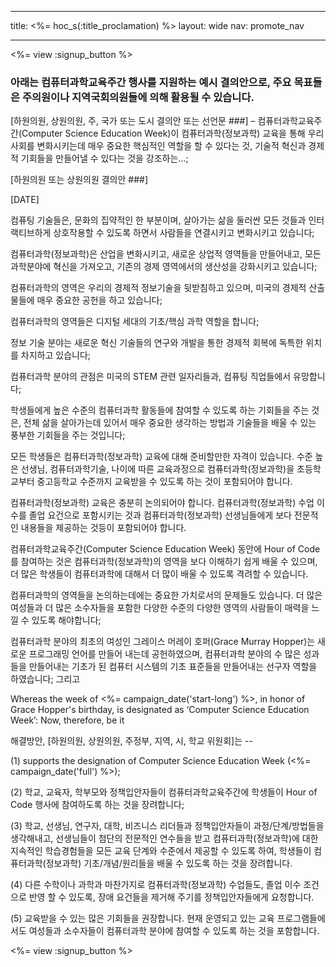 * * *

title: <%= hoc_s(:title_proclamation) %> layout: wide nav: promote_nav

* * *

<%= view :signup_button %>

### 아래는 컴퓨터과학교육주간 행사를 지원하는 예시 결의안으로, 주요 목표들은 주의원이나 지역국회의원들에 의해 활용될 수 있습니다.

  
[하원의원, 상원의원, 주, 국가 또는 도시 결의안 또는 선언문 ###] – 컴퓨터과학교육주간(Computer Science Education Week)이 컴퓨터과학(정보과학) 교육을 통해 우리 사회를 변화시키는데 매우 중요한 핵심적인 역할을 할 수 있다는 것, 기술적 혁신과 경제적 기회들을 만들어낼 수 있다는 것을 강조하는...;

[하원의원 또는 상원의원 결의안 ###]

[DATE]

컴퓨팅 기술들은, 문화의 집약적인 한 부분이며, 살아가는 삶을 둘러싼 모든 것들과 인터랙티브하게 상호작용할 수 있도록 하면서 사람들을 연결시키고 변화시키고 있습니다;

컴퓨터과학(정보과학)은 산업을 변화시키고, 새로운 상업적 영역들을 만들어내고, 모든 과학분야에 혁신을 가져오고, 기존의 경제 영역에서의 생산성을 강화시키고 있습니다;

컴퓨터과학의 영역은 우리의 경제적 정보기술을 뒷받침하고 있으며, 미국의 경제적 산출물들에 매우 중요한 공헌을 하고 있습니다;

컴퓨터과학의 영역들은 디지털 세대의 기초/핵심 과학 역할을 합니다;

정보 기술 분야는 새로운 혁신 기술들의 연구와 개발을 통한 경제적 회복에 독특한 위치를 차지하고 있습니다;

컴퓨터과학 분야의 관점은 미국의 STEM 관련 일자리들과, 컴퓨팅 직업들에서 유망합니다;

학생들에게 높은 수준의 컴퓨터과학 활동들에 참여할 수 있도록 하는 기회들을 주는 것은, 전체 삶을 살아가는데 있어서 매우 중요한 생각하는 방법과 기술들을 배울 수 있는 풍부한 기회들을 주는 것입니다;

모든 학생들은 컴퓨터과학(정보과학) 교육에 대해 준비할만한 자격이 있습니다. 수준 높은 선생님, 컴퓨터과학기술, 나이에 따른 교육과정으로 컴퓨터과학(정보과학)을 초등학교부터 중고등학교 수준까지 교육받을 수 있도록 하는 것이 포함되어야 합니다.

컴퓨터과학(정보과학) 교육은 충분히 논의되어야 합니다. 컴퓨터과학(정보과학) 수업 이수를 졸업 요건으로 포함시키는 것과 컴퓨터과학(정보과학) 선생님들에게 보다 전문적인 내용들을 제공하는 것등이 포함되어야 합니다.

컴퓨터과학교육주간(Computer Science Education Week) 동안에 Hour of Code를 참여하는 것은 컴퓨터과학(정보과학)의 영역을 보다 이해하기 쉽게 배울 수 있으며, 더 많은 학생들이 컴퓨터과학에 대해서 더 많이 배울 수 있도록 격려할 수 있습니다.

컴퓨터과학의 영역들을 논의하는데에는 중요한 가치로서의 문제들도 있습니다. 더 많은 여성들과 더 많은 소수자들을 포함한 다양한 수준의 다양한 영역의 사람들이 매력을 느낄 수 있도록 해야합니다;

컴퓨터과학 분야의 최초의 여성인 그레이스 머레이 호퍼(Grace Murray Hopper)는 새로운 프로그래밍 언어를 만들어 내는데 공헌하였으며, 컴퓨터과학 분야의 수 많은 성과들을 만들어내는 기초가 된 컴퓨터 시스템의 기초 표준들을 만들어내는 선구자 역할을 하였습니다; 그리고

Whereas the week of <%= campaign_date('start-long') %>, in honor of Grace Hopper's birthday, is designated as ‘Computer Science Education Week’: Now, therefore, be it

해결방안, [하원의원, 상원의원, 주정부, 지역, 시, 학교 위원회]는 --

(1) supports the designation of Computer Science Education Week (<%= campaign_date('full') %>);

(2) 학교, 교육자, 학부모와 정책입안자들이 컴퓨터과학교육주간에 학생들이 Hour of Code 행사에 참여하도록 하는 것을 장려합니다;

(3) 학교, 선생님, 연구자, 대학, 비즈니스 리더들과 정책입안자들이 과정/단계/방법들을 생각해내고, 선생님들이 첨단의 전문적인 연수들을 받고 컴퓨터과학(정보과학)에 대한 지속적인 학습경험들을 모든 교육 단계와 수준에서 제공할 수 있도록 하여, 학생들이 컴퓨터과학(정보과학) 기초/개념/원리들을 배울 수 있도록 하는 것을 장려합니다.

(4) 다른 수학이나 과학과 마찬가지로 컴퓨터과학(정보과학) 수업들도, 졸업 이수 조건으로 반영 할 수 있도록, 장애 요건들을 제거해 주기를 정책입안자들에게 요청합니다.

(5) 교육받을 수 있는 많은 기회들을 권장합니다. 현재 운영되고 있는 교육 프로그램들에서도 여성들과 소수자들이 컴퓨터과학 분야에 참여할 수 있도록 하는 것을 포함합니다.

<%= view :signup_button %>